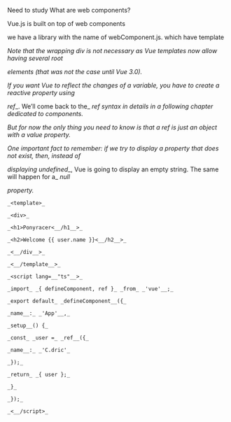 Need to study
What are web components?

Vue.js is built on top of web components

we have a library with the name of webComponent.js. which have template

 _Note that the wrapping_ _div_ _is not necessary as Vue templates now allow having several root_

_elements (that was not the case until Vue 3.0)._

_If you want Vue to reflect the changes of a variable, you have to create a reactive property using_

_ref__. We’ll come back to the_ _ref_ _syntax in details in a following chapter dedicated to components._

_But for now the only thing you need to know is that a_ _ref_ _is just an object with a_ _value_ _property._

_One important fact to remember: if we try to display a property that does not exist, then, instead of_

_displaying_ _undefined__, Vue is going to display an empty string. The same will happen for a_ _null_

_property._

```
_<template>_

_<div>_

_<h1>Ponyracer<__/h1__>_

_<h2>Welcome {{ user.name }}<__/h2__>_

_<__/div__>_

_<__/template__>_

_<script lang=__"ts"__>_

_import_ _{ defineComponent, ref }_ _from_ _'vue'__;_

_export default_ _defineComponent__({_

_name__:_ _'App'__,_

_setup__() {_

_const_ _user =_ _ref__({_

_name__:_ _'C.dric'_

_});_

_return_ _{ user };_

_}_

_});_

_<__/script>_


```


